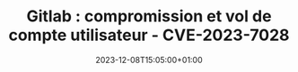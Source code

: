 ---
title: "Gitlab : compromission et vol de compte utilisateur - CVE-2023-7028"
description: ""
date: 2023-12-08T15:05:00+01:00
draft: true
images: [/images/pwncloud/pwncloud.png]
featuredImage: "/images/pwncloud/pwncloud.png"
featuredImagePreview: "/images/pwncloud/pwncloud.png"
tags: ["Pwncloud", "Pentest", "Cloud"]
---